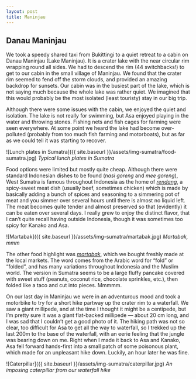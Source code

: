 ```yaml
---
layout: post
title: Maninjau
---
```


## Danau Maninjau
We took a speedy shared taxi from Bukittingi to a quiet retreat to a cabin on Danau Maninjau (Lake Maninjau). It is a crater lake with the near circular rim wrapping round all sides. We had to descend the rim (44 switchbacks!) to get to our cabin in the small village of Maninjau. We found that the crater rim seemed to fend off the storm clouds, and provided an amazing backdrop for sunsets. Our cabin was in the busiest part of the lake, which is not saying much because the whole lake was rather quiet. We imagined that this would probably be the most isolated (least touristy) stay in our big trip.

Although there were some issues with the cabin, we enjoyed the quiet and isolation. The lake is not really for swimming, but Asa enjoyed playing in the water and throwing stones. Fishing nets and fish cages for farming were seen everywhere. At some point we heard the lake had become over-polluted (probably from too much fish farming and motorboats), but as far as we could tell it was starting to recover.

![Lunch plates in Sumatra]({{ site.baseurl }}/assets/img-sumatra/food-sumatra.jpg)
*Typical lunch plates in Sumatra*

Food options were limited but mostly quite cheap. Although there were standard Indonesian dishes to be found (*nasi goreng* and *mee goreng*), West Sumatra is famous throughout Indonesia as the home of [*rendang*](https://www.wikiwand.com/en/Rendang), a spicy-sweet meat dish (usually beef, sometimes chicken) which is made by basically adding a bunch of spices and seasoning to a simmering pot of meat and you simmer over several hours until there is almost no liquid left. The meat becomes quite tender and almost preserved so that (evidently) it can be eaten over several days. I really grew to enjoy the distinct flavor, that I can’t quite recall having outside Indonesia, though it was sometimes too spicy for Kanako and Asa.

![Martabak]({{ site.baseurl }}/assets/img-sumatra/martabak.jpg)
*Martabak, mmm*

The other food highlight was [*martabak*](https://www.wikiwand.com/en/Murtabak), which we bought freshly made at the local markets. The word comes from the Arabic word for “fold” or “folded”, and has many variations throughout Indonesia and the Muslim world. The version in Sumatra seems to be a large fluffy pancake covered with sweet stuff (peanuts, coconut rice, chocolate sprinkles, etc.), then folded like a taco and cut into pieces. Mmmmm.

On our last day in Maninjau we were in an adventurous mood and took a motorbike to try for a short hike partway up the crater rim to a waterfall. We saw a giant millipede, and at the time I thought it might be a centipede, but I’m pretty sure it was a giant flat-backed millipede — about 20 cm long, and I was sad that I couldn’t get a good photo of it. The hiking path was not so clear, too difficult for Asa to get all the way to waterfall, so I trekked up the last 200m to the base of the waterfall, with an eerie feeling that the jungle was bearing down on me. Right when I made it back to Asa and Kanako, Asa fell forward hands-first into a small patch of some poisonous plant, which made for an unpleasant hike down. Luckily, an hour later he was fine.

![Caterpillar]({{ site.baseurl }}/assets/img-sumatra/caterpillar.jpg)
*An imposing caterpillar from our waterfall hike*
